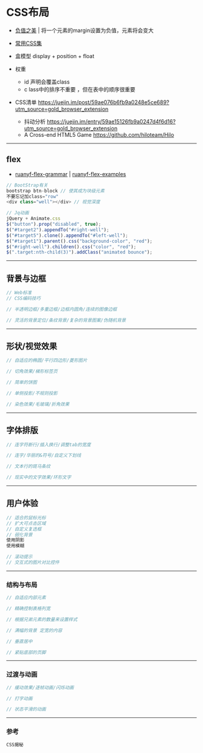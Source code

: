 # **CSS布局**

- [负值之美](http://www.cnblogs.com/jscode/archive/2012/08/28/2660078.html) | 将一个元素的margin设置为负值，元素将会变大
- [常用CSS集](https://github.com/asd0102433/blog/blob/master/前端/css有用的收集.md)
- 盒模型 display + position + float
- 权重

  - id 声明会覆盖class
  - c lass中的排序不重要 ，但在表中的顺序很重要

- CSS清单 <https://juejin.im/post/59ae076b6fb9a0248e5ce689?utm_source=gold_browser_extension>

  - 抖动分析 <https://juejin.im/entry/59ae15126fb9a0247d4f6d16?utm_source=gold_browser_extension>
  - A Cross-end HTML5 Game <https://github.com/hiloteam/Hilo>

--------------------------------------------------------------------------------

## flex

- [ruanyf-flex-grammar](http://www.ruanyifeng.com/blog/2015/07/flex-grammar.html?utm_source=tuicool) | [ruanyf-flex-examples](http://www.ruanyifeng.com/blog/2015/07/flex-examples.html)

```javascript
// BootStrap有关
bootstrap btn-block // 使其成为块级元素
不要忘记加class="row"
<div class="well"></div> // 视觉深度

// Jq动画
jQuery + Animate.css
$("button").prop("disabled", true);
$("#target2").appendTo("#right-well");
$("#target5").clone().appendTo("#left-well");
$("#target1").parent().css("background-color", "red");
$("#right-well").children().css("color", "red");
$(".target:nth-child(3)").addClass("animated bounce");
```

--------------------------------------------------------------------------------

## 背景与边框

```javascript
// Web标准
// CSS编码技巧

// 半透明边框/多重边框/边框内圆角/连续的图像边框

// 灵活的背景定位/条纹背景/复杂的背景图案/伪随机背景
```

--------------------------------------------------------------------------------

## 形状/视觉效果

```javascript
// 自适应的椭圆/平行四边形/菱形图片

// 切角效果/梯形标签页

// 简单的饼图

// 单侧投影/不规则投影

// 染色效果/毛玻璃/折角效果
```

--------------------------------------------------------------------------------

## 字体排版

```javascript
// 连字符断行/插入换行/调整tab的宽度

// 连字/华丽的&符号/自定义下划线

// 文本行的斑马条纹

// 现实中的文字效果/环形文字
```

--------------------------------------------------------------------------------

## 用户体验

```javascript
// 适合的鼠标光标
// 扩大可点击区域
// 自定义复选框
// 弱化背景
使用阴影
使用模糊

// 滚动提示
// 交互式的图片对比控件
```

--------------------------------------------------------------------------------

### 结构与布局

```javascript
// 自适应内部元素

// 精确控制表格列宽

// 根据兄弟元素的数量来设置样式

// 满幅的背景 定宽的内容

// 垂直居中

// 紧贴底部的页脚
```

--------------------------------------------------------------------------------

### 过渡与动画

```javascript
// 缓动效果/逐帧动画/闪烁动画

// 打字动画

// 状态平滑的动画
```

--------------------------------------------------------------------------------

### 参考

```javascript
CSS揭秘
```
